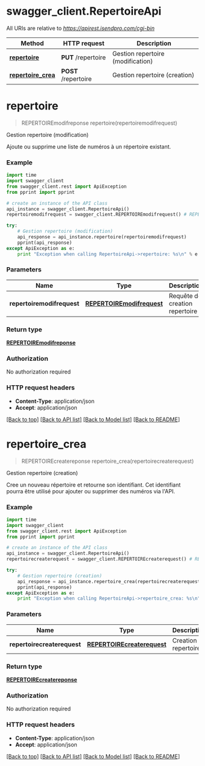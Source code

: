 # swagger_client.RepertoireApi

All URIs are relative to *https://apirest.isendpro.com/cgi-bin*

Method | HTTP request | Description
------------- | ------------- | -------------
[**repertoire**](RepertoireApi.md#repertoire) | **PUT** /repertoire | Gestion repertoire (modification)
[**repertoire_crea**](RepertoireApi.md#repertoire_crea) | **POST** /repertoire | Gestion repertoire (creation)


# **repertoire**
> REPERTOIREmodifreponse repertoire(repertoiremodifrequest)

Gestion repertoire (modification)

Ajoute ou supprime une liste de numéros à un répertoire existant.

### Example 
```python
import time
import swagger_client
from swagger_client.rest import ApiException
from pprint import pprint

# create an instance of the API class
api_instance = swagger_client.RepertoireApi()
repertoiremodifrequest = swagger_client.REPERTOIREmodifrequest() # REPERTOIREmodifrequest | Requête de creation repertoire

try: 
    # Gestion repertoire (modification)
    api_response = api_instance.repertoire(repertoiremodifrequest)
    pprint(api_response)
except ApiException as e:
    print "Exception when calling RepertoireApi->repertoire: %s\n" % e
```

### Parameters

Name | Type | Description  | Notes
------------- | ------------- | ------------- | -------------
 **repertoiremodifrequest** | [**REPERTOIREmodifrequest**](REPERTOIREmodifrequest.md)| Requête de creation repertoire | 

### Return type

[**REPERTOIREmodifreponse**](REPERTOIREmodifreponse.md)

### Authorization

No authorization required

### HTTP request headers

 - **Content-Type**: application/json
 - **Accept**: application/json

[[Back to top]](#) [[Back to API list]](../README.md#documentation-for-api-endpoints) [[Back to Model list]](../README.md#documentation-for-models) [[Back to README]](../README.md)

# **repertoire_crea**
> REPERTOIREcreatereponse repertoire_crea(repertoirecreaterequest)

Gestion repertoire (creation)

Cree un nouveau répertoire et retourne son identifiant. Cet identifiant pourra être utilisé pour ajouter ou supprimer des numéros via l'API.

### Example 
```python
import time
import swagger_client
from swagger_client.rest import ApiException
from pprint import pprint

# create an instance of the API class
api_instance = swagger_client.RepertoireApi()
repertoirecreaterequest = swagger_client.REPERTOIREcreaterequest() # REPERTOIREcreaterequest | Creation repertoire

try: 
    # Gestion repertoire (creation)
    api_response = api_instance.repertoire_crea(repertoirecreaterequest)
    pprint(api_response)
except ApiException as e:
    print "Exception when calling RepertoireApi->repertoire_crea: %s\n" % e
```

### Parameters

Name | Type | Description  | Notes
------------- | ------------- | ------------- | -------------
 **repertoirecreaterequest** | [**REPERTOIREcreaterequest**](REPERTOIREcreaterequest.md)| Creation repertoire | 

### Return type

[**REPERTOIREcreatereponse**](REPERTOIREcreatereponse.md)

### Authorization

No authorization required

### HTTP request headers

 - **Content-Type**: application/json
 - **Accept**: application/json

[[Back to top]](#) [[Back to API list]](../README.md#documentation-for-api-endpoints) [[Back to Model list]](../README.md#documentation-for-models) [[Back to README]](../README.md)

